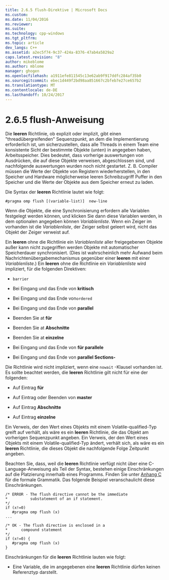 ```yaml
---
title: 2.6.5 flush-Direktive | Microsoft Docs
ms.custom: 
ms.date: 11/04/2016
ms.reviewer: 
ms.suite: 
ms.technology: cpp-windows
ms.tgt_pltfrm: 
ms.topic: article
dev_langs: C++
ms.assetid: a2ec5f74-9c37-424a-8376-47ab4a5829a2
caps.latest.revision: "8"
author: mikeblome
ms.author: mblome
manager: ghogen
ms.openlocfilehash: a1911efe811545c13e62ab9f917ddfc284af35b0
ms.sourcegitcommit: ebec1d449f2bd98aa851667c2bfeb7e27ce657b2
ms.translationtype: MT
ms.contentlocale: de-DE
ms.lasthandoff: 10/24/2017
---
```

# <a name="265-flush-directive"></a>2.6.5 flush-Anweisung
Die **leeren** Richtlinie, ob explizit oder implizit, gibt einen "threadübergreifenden" Sequenzpunkt, an dem die Implementierung erforderlich ist, um sicherzustellen, dass alle Threads in einem Team eine konsistente Sicht der bestimmte Objekte (unten) in angegeben haben, Arbeitsspeicher. Dies bedeutet, dass vorherige auswertungen von Ausdrücken, die auf diese Objekte verweisen, abgeschlossen sind, und nachfolgende auswertungen wurden noch nicht gestartet. Z. B. Compiler müssen die Werte der Objekte von Registern wiederherstellen, in den Speicher und Hardware möglicherweise leeren Schreibzugriff Puffer in den Speicher und die Werte der Objekte aus dem Speicher erneut zu laden.  
  
 Die Syntax der **leeren** Richtlinie lautet wie folgt:  
  
```  
#pragma omp flush [(variable-list)]  new-line  
```  
  
 Wenn die Objekte, die eine Synchronisierung erfordern alle Variablen festgelegt werden können, und klicken Sie dann diese Variablen werden, in dem optionalen angegeben können *Variablenliste*. Wenn ein Zeiger im vorhanden ist die *Variablenliste*, der Zeiger selbst geleert wird, nicht das Objekt der Zeiger verweist auf.  
  
 Ein **leeren** ohne die Richtlinie ein *Variablenliste* aller freigegebenen Objekte außer kann nicht zugegriffen werden Objekte mit automatischer Speicherdauer synchronisiert. (Dies ist wahrscheinlich mehr Aufwand beim Nachrichtenübergabemechanismus gegenüber einer **leeren** mit einer *Variablenliste*.) Ein **leeren** ohne die Richtlinie ein *Variablenliste* wird impliziert, für die folgenden Direktiven:  
  
-   `barrier`  
  
-   Bei Eingang und das Ende von **kritisch**  
  
-   Bei Eingang und das Ende von`ordered`  
  
-   Bei Eingang und das Ende von **parallel**  
  
-   Beenden Sie at **für**  
  
-   Beenden Sie at **Abschnitte**  
  
-   Beenden Sie at **einzelne**  
  
-   Bei Eingang und das Ende von **für parallele**  
  
-   Bei Eingang und das Ende von **parallel Sections-**  
  
 Die Richtlinie wird nicht impliziert, wenn eine `nowait` -Klausel vorhanden ist. Es sollte beachtet werden, die **leeren** Richtlinie gilt nicht für eine der folgenden:  
  
-   Auf Eintrag **für**  
  
-   Auf Eintrag oder Beenden von **master**  
  
-   Auf Eintrag **Abschnitte**  
  
-   Auf Eintrag **einzelne**  
  
 Ein Verweis, der den Wert eines Objekts mit einem Volatile-qualified-Typ greift auf verhält, als wäre es ein **leeren** Richtlinie, die das Objekt am vorherigen Sequenzpunkt angeben. Ein Verweis, der den Wert eines Objekts mit einem Volatile-qualified-Typ ändert, verhält sich, als wäre es ein **leeren** Richtlinie, die dieses Objekt die nachfolgende Folge Zeitpunkt angeben.  
  
 Beachten Sie, dass, weil die **leeren** Richtlinie verfügt nicht über eine C-Language-Anweisung als Teil der Syntax, bestehen einige Einschränkungen auf die Platzierung innerhalb eines Programms. Finden Sie unter [Anhang C](../../parallel/openmp/c-openmp-c-and-cpp-grammar.md) für die formale Grammatik. Das folgende Beispiel veranschaulicht diese Einschränkungen.  
  
```  
/* ERROR - The flush directive cannot be the immediate  
*          substatement of an if statement.  
*/  
if (x!=0)  
   #pragma omp flush (x)  
...  
  
/* OK - The flush directive is enclosed in a  
*      compound statement  
*/  
if (x!=0) {  
   #pragma omp flush (x)  
}  
```  
  
 Einschränkungen für die **leeren** Richtlinie lauten wie folgt:  
  
-   Eine Variable, die im angegebenen eine **leeren** Richtlinie dürfen keinen Referenztyp darstellt.